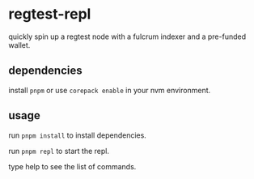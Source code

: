 # regtest-repl

quickly spin up a regtest node with a fulcrum indexer and a pre-funded wallet.

## dependencies

install `pnpm` or use `corepack enable` in your nvm environment.

## usage

run `pnpm install` to install dependencies.

run `pnpm repl` to start the repl.

type help to see the list of commands.
